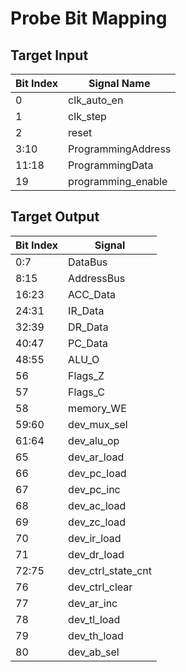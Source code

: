 # Probe Bit Mapping

## Target Input

Bit Index | Signal Name
-|-
0 | clk_auto_en
1 | clk_step
2 | reset
3:10 | ProgrammingAddress
11:18 | ProgrammingData
19 | programming_enable


## Target Output

Bit Index | Signal
-|-
0:7 | DataBus
8:15 | AddressBus
16:23 | ACC_Data
24:31 | IR_Data
32:39 | DR_Data
40:47 | PC_Data
48:55 | ALU_O
56 | Flags_Z
57 | Flags_C
58 | memory_WE
59:60 | dev_mux_sel
61:64 | dev_alu_op
65 | dev_ar_load
66 | dev_pc_load
67 | dev_pc_inc
68 | dev_ac_load
69 | dev_zc_load
70 | dev_ir_load
71 | dev_dr_load
72:75 | dev_ctrl_state_cnt
76 | dev_ctrl_clear
77 | dev_ar_inc
78 | dev_tl_load
79 | dev_th_load
80 | dev_ab_sel